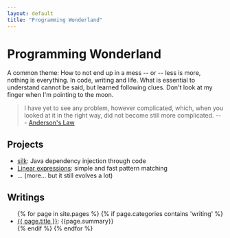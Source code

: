 ```yaml
---
layout: default
title: "Programming Wonderland"
---
```


# Programming Wonderland

A common theme: How to not end up in a mess -- or -- less is more, nothing is everything. In code, writing and life. 
What is essential to understand cannot be said, but learned following clues. Don't look at my finger when I'm pointing to the moon.

> I have yet to see any problem, however complicated, which, when you looked at it in the right way, did not become still more complicated. --- [Anderson's Law](https://en.wikiquote.org/wiki/Poul_Anderson)


## Projects

* [silk](http://jbee.github.io/silk/): Java dependency injection through code
* [Linear expressions](lex/): simple and fast pattern matching
* ... (more... but it still evolves a lot)


## Writings 

<ul>
{% for page in site.pages %}
{% if page.categories contains 'writing' %}<li><a href="{{ page.url }}">{{ page.title }}</a>: {{page.summary}}</li>{% endif %}
{% endfor %}
</ul>




